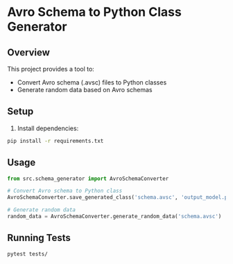 # Avro Schema to Python Class Generator

## Overview
This project provides a tool to:
- Convert Avro schema (.avsc) files to Python classes
- Generate random data based on Avro schemas

## Setup
1. Install dependencies:
```bash
pip install -r requirements.txt
```

## Usage
```python
from src.schema_generator import AvroSchemaConverter

# Convert Avro schema to Python class
AvroSchemaConverter.save_generated_class('schema.avsc', 'output_model.py')

# Generate random data
random_data = AvroSchemaConverter.generate_random_data('schema.avsc')
```

## Running Tests
```bash
pytest tests/
```
